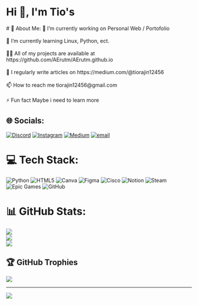 <h1 align="left">Hi 👋, I'm Tio's</h1>
# 💫 About Me:
🔭 I’m currently working on Personal Web / Portofolio<br><br>🌱 I’m currently learning Linux, Python, ect.<br><br>👨‍💻 All of my projects are available at https://github.com/AErutm/AErutm.github.io<br><br>📝 I regularly write articles on https://medium.com/@tiorajin12456<br><br>📫 How to reach me tiorajin12456@gmail.com<br><br>⚡ Fun fact Maybe i need to learn more


## 🌐 Socials:
[![Discord](https://img.shields.io/badge/Discord-%237289DA.svg?logo=discord&logoColor=white)](https://discord.gg/https://discord.gg/C7FrzEE6gJ) [![Instagram](https://img.shields.io/badge/Instagram-%23E4405F.svg?logo=Instagram&logoColor=white)](https://instagram.com/uniprasz) [![Medium](https://img.shields.io/badge/Medium-12100E?logo=medium&logoColor=white)](https://medium.com/@tiorajin12456) [![email](https://img.shields.io/badge/Email-D14836?logo=gmail&logoColor=white)](mailto:tiorajin12456@gmail.com) 

# 💻 Tech Stack:
![Python](https://img.shields.io/badge/python-3670A0?style=for-the-badge&logo=python&logoColor=ffdd54) ![HTML5](https://img.shields.io/badge/html5-%23E34F26.svg?style=for-the-badge&logo=html5&logoColor=white) ![Canva](https://img.shields.io/badge/Canva-%2300C4CC.svg?style=for-the-badge&logo=Canva&logoColor=white) ![Figma](https://img.shields.io/badge/figma-%23F24E1E.svg?style=for-the-badge&logo=figma&logoColor=white) ![Cisco](https://img.shields.io/badge/cisco-%23049fd9.svg?style=for-the-badge&logo=cisco&logoColor=black) ![Notion](https://img.shields.io/badge/Notion-%23000000.svg?style=for-the-badge&logo=notion&logoColor=white) ![Steam](https://img.shields.io/badge/steam-%23000000.svg?style=for-the-badge&logo=steam&logoColor=white) ![Epic Games](https://img.shields.io/badge/epicgames-%23313131.svg?style=for-the-badge&logo=epicgames&logoColor=white) ![GitHub](https://img.shields.io/badge/github-%23121011.svg?style=for-the-badge&logo=github&logoColor=white)
# 📊 GitHub Stats:
![](https://github-readme-stats.vercel.app/api?username=AErutm&theme=dark&hide_border=false&include_all_commits=false&count_private=false)<br/>
![](https://nirzak-streak-stats.vercel.app/?user=AErutm&theme=dark&hide_border=false)<br/>
![](https://github-readme-stats.vercel.app/api/top-langs/?username=AErutm&theme=dark&hide_border=false&include_all_commits=false&count_private=false&layout=compact)

## 🏆 GitHub Trophies
![](https://github-profile-trophy.vercel.app/?username=AErutm&theme=radical&no-frame=false&no-bg=true&margin-w=4)

---
[![](https://visitcount.itsvg.in/api?id=AErutm&icon=0&color=0)](https://visitcount.itsvg.in)

<!-- Proudly created with GPRM ( https://gprm.itsvg.in ) -->
